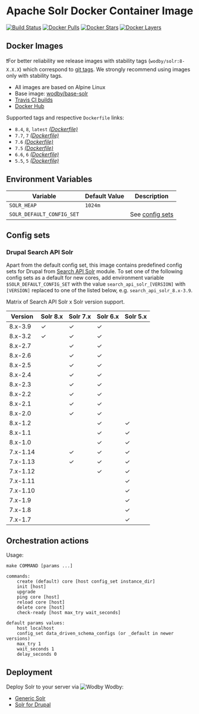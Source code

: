 # Apache Solr Docker Container Image

[![Build Status](https://travis-ci.org/wodby/solr.svg?branch=master)](https://travis-ci.org/wodby/solr)
[![Docker Pulls](https://img.shields.io/docker/pulls/wodby/solr.svg)](https://hub.docker.com/r/wodby/solr)
[![Docker Stars](https://img.shields.io/docker/stars/wodby/solr.svg)](https://hub.docker.com/r/wodby/solr)
[![Docker Layers](https://images.microbadger.com/badges/image/wodby/solr.svg)](https://microbadger.com/images/wodby/solr)

## Docker Images

❗️For better reliability we release images with stability tags (`wodby/solr:8-X.X.X`) which correspond to [git tags](https://github.com/wodby/solr/releases). We strongly recommend using images only with stability tags. 

* All images are based on Alpine Linux
* Base image: [wodby/base-solr](https://github.com/wodby/base-solr)
* [Travis CI builds](https://travis-ci.org/wodby/solr) 
* [Docker Hub](https://hub.docker.com/r/wodby/solr)

[_(Dockerfile)_]: https://github.com/wodby/solr/tree/master/Dockerfile

Supported tags and respective `Dockerfile` links:

* `8.4`, `8`, `latest` [_(Dockerfile)_]
* `7.7`, `7` [_(Dockerfile)_]
* `7.6` [_(Dockerfile)_]
* `7.5` [_(Dockerfile)_]
* `6.6`, `6` [_(Dockerfile)_]
* `5.5`, `5` [_(Dockerfile)_]

## Environment Variables

| Variable                  | Default Value | Description                     |
| ------------------------- | ------------- | ------------------------------- |
| `SOLR_HEAP`               | `1024m `      |                                 |
| `SOLR_DEFAULT_CONFIG_SET` |               | See [config sets](#config-sets) |

## Config sets

### Drupal Search API Solr

Apart from the default config set, this image contains predefined config sets for Drupal from [Search API Solr](https://www.drupal.org/project/search_api_solr) module. To set one of the following config sets as a default for new cores, add environment variable `$SOLR_DEFAULT_CONFIG_SET` with the value `search_api_solr_[VERSION]` with `[VERSION]` replaced to one of the listed below, e.g. `search_api_solr_8.x-3.9`.

Matrix of Search API Solr x Solr version support.

| Version  | Solr 8.x | Solr 7.x | Solr 6.x | Solr 5.x |
| -------- | -------- | -------- | -------- | -------- |
| 8.x-3.9  | ✓        | ✓        | ✓        |          |
| 8.x-3.2  | ✓        | ✓        | ✓        |          |
| 8.x-2.7  |          | ✓        | ✓        |          |
| 8.x-2.6  |          | ✓        | ✓        |          |
| 8.x-2.5  |          | ✓        | ✓        |          |
| 8.x-2.4  |          | ✓        | ✓        |          |
| 8.x-2.3  |          | ✓        | ✓        |          |
| 8.x-2.2  |          | ✓        | ✓        |          |
| 8.x-2.1  |          | ✓        | ✓        |          |
| 8.x-2.0  |          | ✓        | ✓        |          |
| 8.x-1.2  |          |          | ✓        | ✓        |
| 8.x-1.1  |          |          | ✓        | ✓        |
| 8.x-1.0  |          |          | ✓        | ✓        |
| 7.x-1.14 |          | ✓        | ✓        | ✓        |
| 7.x-1.13 |          | ✓        | ✓        | ✓        |
| 7.x-1.12 |          |          | ✓        | ✓        |
| 7.x-1.11 |          |          |          | ✓        |
| 7.x-1.10 |          |          |          | ✓        |
| 7.x-1.9  |          |          |          | ✓        |
| 7.x-1.8  |          |          |          | ✓        |
| 7.x-1.7  |          |          |          | ✓        |

## Orchestration actions

Usage:
```
make COMMAND [params ...]

commands:
    create (default) core [host config_set instance_dir] 
    init [host] 
    upgrade 
    ping core [host]
    reload core [host]
    delete core [host]
    check-ready [host max_try wait_seconds]
 
default params values:
    host localhost
    config_set data_driven_schema_configs (or _default in newer versions)
    max_try 1
    wait_seconds 1
    delay_seconds 0
```

## Deployment

Deploy Solr to your server via ![Wodby](https://www.google.com/s2/favicons?domain=wodby.com) Wodby: 

* [Generic Solr](https://wodby.com/stacks/solr)
* [Solr for Drupal](https://wodby.com/stacks/solr-drupal)
